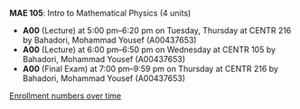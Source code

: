 **MAE 105**: Intro to Mathematical Physics (4 units)

- **A00** (Lecture) at 5:00 pm–6:20 pm on Tuesday, Thursday at CENTR 216 by Bahadori, Mohammad Yousef (A00437653)
- **A00** (Lecture) at 6:00 pm–6:50 pm on Wednesday at CENTR 105 by Bahadori, Mohammad Yousef (A00437653)
- **A00** (Final Exam) at 7:00 pm–9:59 pm on Thursday at CENTR 216 by Bahadori, Mohammad Yousef (A00437653)

[Enrollment numbers over time](./MAE105.tsv)
